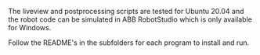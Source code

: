 The liveview and postprocessing scripts are tested for Ubuntu 20.04 and the robot code can be simulated in ABB RobotStudio which is only available for Windows.

Follow the README's in the subfolders for each program to install and run.